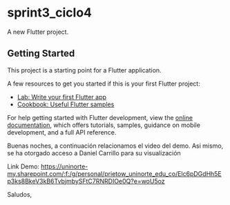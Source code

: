 # sprint3_ciclo4

A new Flutter project.

## Getting Started

This project is a starting point for a Flutter application.

A few resources to get you started if this is your first Flutter project:

- [Lab: Write your first Flutter app](https://docs.flutter.dev/get-started/codelab)
- [Cookbook: Useful Flutter samples](https://docs.flutter.dev/cookbook)

For help getting started with Flutter development, view the
[online documentation](https://docs.flutter.dev/), which offers tutorials,
samples, guidance on mobile development, and a full API reference.

Buenas noches, a continuación relacionamos el video del demo. Asi mismo, se ha otorgado acceso a Daniel Carrillo para su visualización

Link Demo: https://uninorte-my.sharepoint.com/:f:/g/personal/prietow_uninorte_edu_co/Elc6pDGdHh5Ep3ks8BkeV3kB6TvbjmbySFtC7RNRDIOe0Q?e=woU5oz

Saludos, 

